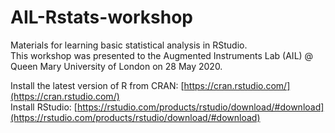 # AIL-Rstats-workshop

Materials for learning basic statistical analysis in RStudio.<br>
This workshop was presented to the Augmented Instruments Lab (AIL) @ Queen Mary University of London on 28 May 2020.

Install the latest version of R from CRAN: [https://cran.rstudio.com/](https://cran.rstudio.com/)<br>
Install RStudio: [https://rstudio.com/products/rstudio/download/#download](https://rstudio.com/products/rstudio/download/#download)
